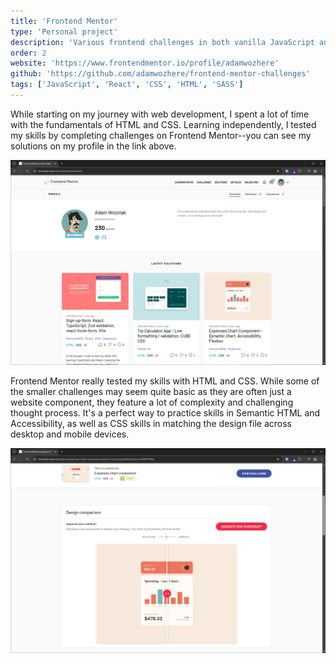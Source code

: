```yaml
---
title: 'Frontend Mentor'
type: 'Personal project'
description: 'Various frontend challenges in both vanilla JavaScript and React, following design specifications from Frontend Mentor.'
order: 2
website: 'https://www.frontendmentor.io/profile/adamwozhere'
github: 'https://github.com/adamwozhere/frontend-mentor-challenges'
tags: ['JavaScript', 'React', 'CSS', 'HTML', 'SASS']
---
```


While starting on my journey with web development, I spent a lot of time with the fundamentals of HTML and CSS. Learning independently, I tested my skills by completing challenges on Frontend Mentor--you can see my solutions on my profile in the link above.

![Frontend Mentor website](../../assets/frontendmentor-01.png)

Frontend Mentor really tested my skills with HTML and CSS. While some of the smaller challenges may seem quite basic as they are often just a website component, they feature a lot of complexity and challenging thought process. It's a perfect way to practice skills in Semantic HTML and Accessibility, as well as CSS skills in matching the design file across desktop and mobile devices.

![Frontend Mentor challenge](../../assets//frontendmentor-02.png)
